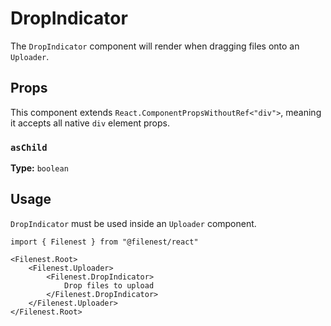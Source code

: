 # DropIndicator

The `DropIndicator` component will render when dragging files onto an `Uploader`.

## Props

This component extends `React.ComponentPropsWithoutRef<"div">`, meaning it accepts all native `div` element props.

### `asChild`

**Type:** `boolean`

## Usage

`DropIndicator` must be used inside an `Uploader` component.

```tsx
import { Filenest } from "@filenest/react"

<Filenest.Root>
    <Filenest.Uploader>
        <Filenest.DropIndicator>
            Drop files to upload
        </Filenest.DropIndicator>
    </Filenest.Uploader>
</Filenest.Root>
```